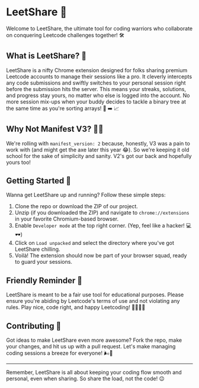 # LeetShare 🚀

Welcome to LeetShare, the ultimate tool for coding warriors who collaborate on conquering Leetcode challenges together! 🛠️

## What is LeetShare? 🤔

LeetShare is a nifty Chrome extension designed for folks sharing premium Leetcode accounts to manage their sessions like a pro. It cleverly intercepts any code submissions and swiftly switches to your personal session right before the submission hits the server. This means your streaks, solutions, and progress stay yours, no matter who else is logged into the account. No more session mix-ups when your buddy decides to tackle a binary tree at the same time as you're sorting arrays! 🌳 ➡️ 📈

## Why Not Manifest V3? 🤷‍♂️

We're rolling with `manifest_version: 2` because, honestly, V3 was a pain to work with (and might get the axe later this year 😂). So we're keeping it old school for the sake of simplicity and sanity. V2's got our back and hopefully yours too!

## Getting Started 🌟

Wanna get LeetShare up and running? Follow these simple steps:

1. Clone the repo or download the ZIP of our project.
2. Unzip (if you downloaded the ZIP) and navigate to `chrome://extensions` in your favorite Chromium-based browser.
3. Enable `Developer mode` at the top right corner. (Yep, feel like a hacker! 💻🕶️)
4. Click on `Load unpacked` and select the directory where you've got LeetShare chilling.
5. Voilà! The extension should now be part of your browser squad, ready to guard your sessions.

## Friendly Reminder 📌

LeetShare is meant to be a fair use tool for educational purposes. Please ensure you're abiding by Leetcode's terms of use and not violating any rules. Play nice, code right, and happy Leetcoding! 👩‍💻👨‍💻

## Contributing 🤝

Got ideas to make LeetShare even more awesome? Fork the repo, make your changes, and hit us up with a pull request. Let's make managing coding sessions a breeze for everyone! 🌬️🍃

---

Remember, LeetShare is all about keeping your coding flow smooth and personal, even when sharing. So share the load, not the code! 😉
